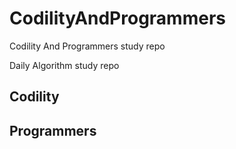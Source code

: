 # CodilityAndProgrammers

Codility And Programmers study repo

Daily Algorithm study repo

## Codility


## Programmers 


